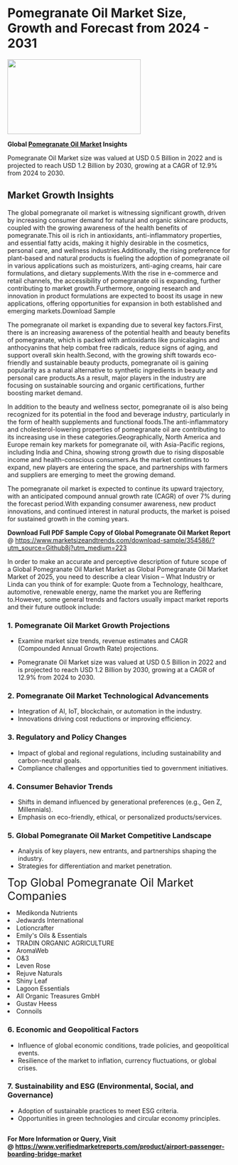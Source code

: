 <H1>Pomegranate Oil Market Size, Growth and Forecast from 2024 - 2031</H1><img class="aligncenter size-medium wp-image-584254" src="https://thirdeyenews.in/wp-content/uploads/2024/09/Global-Market-Research-300x168.jpeg" alt="" width="300" height="168" /><p><strong>Global&nbsp;<a href="https://www.marketsizeandtrends.com/download-sample/354586/?utm_source=Github8j?utm_medium=223">Pomegranate Oil Market</a> Insights</strong></p><p>Pomegranate Oil Market size was valued at USD 0.5 Billion in 2022 and is projected to reach USD 1.2 Billion by 2030, growing at a CAGR of 12.9% from 2024 to 2030.</p><p><h2>Market Growth Insights</h2> The global pomegranate oil market is witnessing significant growth, driven by increasing consumer demand for natural and organic skincare products, coupled with the growing awareness of the health benefits of pomegranate.This oil is rich in antioxidants, anti-inflammatory properties, and essential fatty acids, making it highly desirable in the cosmetics, personal care, and wellness industries.Additionally, the rising preference for plant-based and natural products is fueling the adoption of pomegranate oil in various applications such as moisturizers, anti-aging creams, hair care formulations, and dietary supplements.With the rise in e-commerce and retail channels, the accessibility of pomegranate oil is expanding, further contributing to market growth.Furthermore, ongoing research and innovation in product formulations are expected to boost its usage in new applications, offering opportunities for expansion in both established and emerging markets.Download Sample <p>The pomegranate oil market is expanding due to several key factors.First, there is an increasing awareness of the potential health and beauty benefits of pomegranate, which is packed with antioxidants like punicalagins and anthocyanins that help combat free radicals, reduce signs of aging, and support overall skin health.Second, with the growing shift towards eco-friendly and sustainable beauty products, pomegranate oil is gaining popularity as a natural alternative to synthetic ingredients in beauty and personal care products.As a result, major players in the industry are focusing on sustainable sourcing and organic certifications, further boosting market demand.</p> <p>In addition to the beauty and wellness sector, pomegranate oil is also being recognized for its potential in the food and beverage industry, particularly in the form of health supplements and functional foods.The anti-inflammatory and cholesterol-lowering properties of pomegranate oil are contributing to its increasing use in these categories.Geographically, North America and Europe remain key markets for pomegranate oil, with Asia-Pacific regions, including India and China, showing strong growth due to rising disposable income and health-conscious consumers.As the market continues to expand, new players are entering the space, and partnerships with farmers and suppliers are emerging to meet the growing demand.</p> <p>The pomegranate oil market is expected to continue its upward trajectory, with an anticipated compound annual growth rate (CAGR) of over 7% during the forecast period.With expanding consumer awareness, new product innovations, and continued interest in natural products, the market is poised for sustained growth in the coming years.</p> </p><p><span class=""><strong>Download Full PDF Sample Copy of Global Pomegranate Oil Market Report</strong> @ <a href="https://www.marketsizeandtrends.com/download-sample/354586/?utm_source=Github8j?utm_medium=223" target="_blank">https://www.marketsizeandtrends.com/download-sample/354586/?utm_source=Github8j?utm_medium=223</a></span></p><p>In order to make an accurate and perceptive description of future scope of a Global&nbsp;Pomegranate Oil Market Market as Global&nbsp;Pomegranate Oil Market Market of 2025, you need to describe a clear Vision &ndash; What Industry or Linda can you think of for example: Quote from a Technology, healthcare, automotive, renewable energy, name the market you are Reffering to.However, some general trends and factors usually impact market reports and their future outlook include:</p><h3>1.&nbsp;<strong>Pomegranate Oil Market Growth Projections</strong></h3><ul><li>Examine market size trends, revenue estimates and CAGR (Compounded Annual Growth Rate) projections.</li><li><p>Pomegranate Oil Market size was valued at USD 0.5 Billion in 2022 and is projected to reach USD 1.2 Billion by 2030, growing at a CAGR of 12.9% from 2024 to 2030.</p></li></ul><h3>2.&nbsp;<strong>Pomegranate Oil Market Technological Advancements</strong></h3><ul><li>Integration of AI, IoT, blockchain, or automation in the industry.</li><li>Innovations driving cost reductions or improving efficiency.</li></ul><h3>3.&nbsp;<strong>Regulatory and Policy Changes</strong></h3><ul><li>Impact of global and regional regulations, including sustainability and carbon-neutral goals.</li><li>Compliance challenges and opportunities tied to government initiatives.</li></ul><h3>4.&nbsp;<strong>Consumer Behavior Trends</strong></h3><ul><li>Shifts in demand influenced by generational preferences (e.g., Gen Z, Millennials).</li><li>Emphasis on eco-friendly, ethical, or personalized products/services.</li></ul><h3>5.&nbsp;<strong>Global Pomegranate Oil Market Competitive Landscape</strong></h3><ul><li>Analysis of key players, new entrants, and partnerships shaping the industry.</li><li>Strategies for differentiation and market penetration.</li></ul><p data-pm-slice="1 1 []"><span style="color: inherit; font-family: inherit; font-size: 25px;">Top Global Pomegranate Oil Market Companies</span></p><div class="" data-test-id=""><p><li>Medikonda Nutrients</li><li> Jedwards International</li><li> Lotioncrafter</li><li> Emily's Oils & Essentials</li><li> TRADIN ORGANIC AGRICULTURE</li><li> AromaWeb</li><li> O&3</li><li> Leven Rose</li><li> Rejuve Naturals</li><li> Shiny Leaf</li><li> Lagoon Essentials</li><li> All Organic Treasures GmbH</li><li> Gustav Heess</li><li> Connoils</li></p></div><h3>6.&nbsp;<strong>Economic and Geopolitical Factors</strong></h3><ul><li>Influence of global economic conditions, trade policies, and geopolitical events.</li><li>Resilience of the market to inflation, currency fluctuations, or global crises.</li></ul><h3>7.&nbsp;<strong>Sustainability and ESG (Environmental, Social, and Governance)</strong></h3><ul><li>Adoption of sustainable practices to meet ESG criteria.</li><li>Opportunities in green technologies and circular economy principles.</li></ul><h2><strong style="font-size: 14px;">For More Information or Query, Visit @&nbsp;</strong><a style="background-color: #ffffff; font-size: 14px;" href="https://www.marketsizeandtrends.com/report/pomegranate-oil-market/" target="_blank">https://www.verifiedmarketreports.com/product/airport-passenger-boarding-bridge-market</a></h2>